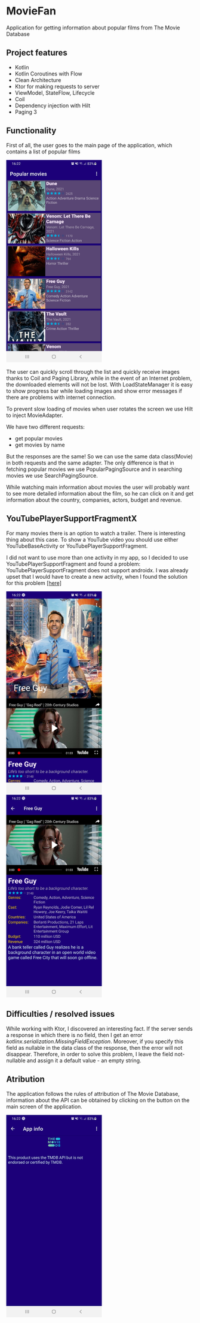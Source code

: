# MovieFan

Application for getting information about popular films from The Movie Database

## Project features
* Kotlin
* Kotlin Coroutines with Flow
* Clean Architecture
* Ktor for making requests to server
* ViewModel, StateFlow, Lifecycle
* Coil
* Dependency injection with Hilt
* Paging 3

## Functionality
First of all, the user goes to the main page of the application, which contains a list of popular films

<p>
  <img src="https://github.com/avelycure/avelycure/blob/master/assets/movieFan/main.jpg" width="256" />
</p>

The user can quickly scroll through the list and quickly receive images thanks to Coil and Paging Library, while in the event of an Internet problem, the downloaded elements will not be lost. With LoadStateManager it is easy to show progress bar while loading images and show error messages if there are problems with internet connection.

To prevent slow loading of movies when user rotates the screen we use Hilt to inject MovieAdapter.

We have two different requests: 
* get popular movies
* get movies by name

But the responses are the same! So we can use the same data class(Movie) in both requests and the same adapter. The only difference is that in fetching popular movies we use PopularPagingSource and in searching movies we use SearchPagingSource.

While watching main information about movies the user will probably want to see more detailed information about the film, so he can click on it and get information about the country, companies, actors, budget and revenue.

## YouTubePlayerSupportFragmentX

For many movies there is an option to watch a trailer. There is interesting thing about this case. To show a YouTube video you should use either YouTubeBaseActivity or YouTubePlayerSupportFragment.

I did not want to use more than one activity in my app, so I decided to use YouTubePlayerSupportFragment and found a problem: YouTubePlayerSupportFragment does not support androidx. I was already upset that I would have to create a new activity, when I found the solution for this problem [[here]](https://gist.github.com/medyo/f226b967213c3b8ec6f6bebb5338a492)

<p>
  <img src="https://github.com/avelycure/avelycure/blob/master/assets/movieFan/movie_info1.jpg" width="256" />
  <img src="https://github.com/avelycure/avelycure/blob/master/assets/movieFan/movie_info2.jpg" width="256" />
</p>

## Difficulties / resolved issues
While working with Ktor, I discovered an interesting fact. If the server sends a response in which there is no field, then I get an error <i>kotlinx.serialization.MissingFieldException</i>. Moreover, if you specify this field as nullable in the data class of the response, then the error will not disappear. Therefore, in order to solve this problem, I leave the field not-nullable and assign it a default value - an empty string.

## Atribution 
The application follows the rules of attribution of The Movie Database, information about the API can be obtained by clicking on the button on the main screen of the application.

<p>
  <img src="https://github.com/avelycure/avelycure/blob/master/assets/movieFan/info.jpg" width="256" />
</p>
